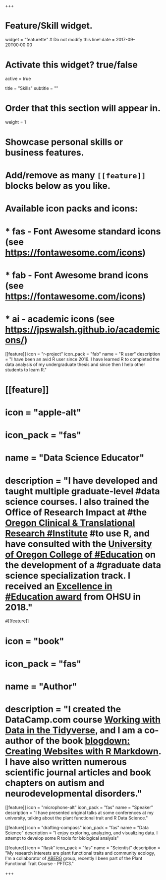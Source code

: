 +++
# Feature/Skill widget.
widget = "featurette"  # Do not modify this line!
date = 2017-09-20T00:00:00

# Activate this widget? true/false
active = true

title = "Skills"
subtitle = ""

# Order that this section will appear in.
weight = 1

# Showcase personal skills or business features.
# 
# Add/remove as many `[[feature]]` blocks below as you like.
# 
# Available icon packs and icons:
# * fas - Font Awesome standard icons (see https://fontawesome.com/icons)
# * fab - Font Awesome brand icons (see https://fontawesome.com/icons)
# * ai - academic icons (see https://jpswalsh.github.io/academicons/)

[[feature]]
  icon = "r-project"
  icon_pack = "fab"
  name = "R user"
  description = "I have been an avid R user since 2016. I have learned R to completed the data analysis of my undergraduate thesis and since then I help other students to learn R."
  
# [[feature]]
# icon = "apple-alt"
#  icon_pack = "fas"
#  name = "Data Science Educator"
#  description = "I have developed and taught multiple graduate-level #data science courses. I also trained the Office of Research Impact at #the [Oregon Clinical & Translational Research #Institute](https://www.ohsu.edu/xd/research/centers-institutes/octri/) #to use R, and have consulted with the [University of Oregon College of #Education](https://education.uoregon.edu/) on the development of a #graduate data science specialization track. I received an [Excellence in #Education award](https://www.ohsu.edu/xd/education/schools/school-of-med#icine/news-and-events/honors2018.cfm) from OHSU in 2018."
  
#[[feature]]
#  icon = "book"
#  icon_pack = "fas"
#  name = "Author"
#  description = "I created the DataCamp.com course [Working with Data in the Tidyverse](https://www.datacamp.com/courses/working-with-data-in-the-tidyverse), and I am a co-author of the book [blogdown: Creating Websites with R Markdown](https://bookdown.org/yihui/blogdown/). I have also written numerous scientific journal articles and book chapters on autism and neurodevelopmental disorders."
  
[[feature]]
  icon = "microphone-alt"
  icon_pack = "fas"
  name = "Speaker"
  description = "I have presented original talks at some conferences at my university, talking about the plant functional trait and  R Data Science."
  
[[feature]]
  icon = "drafting-compass"
  icon_pack = "fas"
  name = "Data Science"
  description = "I enjoy exploring, analyzing, and visualizing data. I attempt to develop some R tools for biological analysis"

[[feature]]
  icon = "flask"
  icon_pack = "fas"
  name = "Scientist"
  description = "My research interests are plant functional traits and community ecology, I'm a collaborator of [ABERG](http://www.andesconservation.org/) group, recently I been part of the Plant Functional Trait Course - PFTC3."


+++

